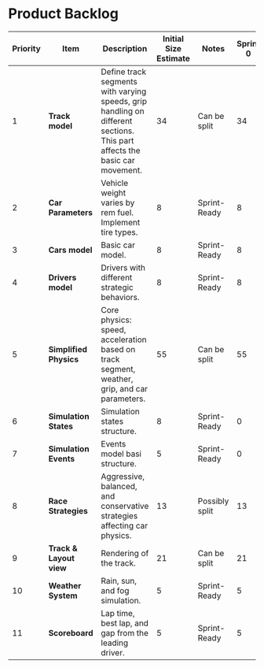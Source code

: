 # Product Backlog

| **Priority** | **Item**                | **Description**                                                                                                           | **Initial Size Estimate** | **Notes**        | **Sprint 0** | **Sprint 1** | **Sprint 2** | **Sprint 3** |
|--------------|-------------------------|---------------------------------------------------------------------------------------------------------------------------|----------------------------|------------------|--------------|--------------|--------------|--------------|
| 1            | **Track model**         | Define track segments with varying speeds, grip handling on different sections. This part affects the basic car movement. | 34                         | Can be split     | 34           | 21           | 8            |              |
| 2            | **Car Parameters**      | Vehicle weight varies by rem fuel. Implement tire types.                                                            | 8                          | Sprint-Ready     | 8            | 8            | 3            |              |
| 3            | **Cars model**          | Basic car model.                                                                                                          | 8                          | Sprint-Ready     | 8            | 5            | 0            |              |
| 4            | **Drivers model**       | Drivers with different strategic behaviors.                                                                               | 8                          | Sprint-Ready     | 8            | 5            | 0            |              |
| 5            | **Simplified Physics**  | Core physics: speed, acceleration based on track segment, weather, grip, and car parameters.                              | 55                         | Can be split     | 55           | 55           | 55           |              |
| 6            | **Simulation States**   | Simulation states structure.                                                                                              | 8                          | Sprint-Ready     | 0            | 0            | 0            |              |
| 7            | **Simulation Events**   | Events model basi structure.                                                                                              | 5                          | Sprint-Ready     | 0            | 0            | 0            |              |
| 8            | **Race Strategies**     | Aggressive, balanced, and conservative strategies affecting car physics.                                                  | 13                         | Possibly split   | 13           | 8            | 0            |              |
| 9            | **Track & Layout view** | Rendering of the track.                                                                                                   | 21                         | Can be split     | 21           | 21           | 21           |              |
| 10           | **Weather System**      | Rain, sun, and fog simulation.                                                                                            | 5                          | Sprint-Ready     | 5            | 5            | 0            |              |
| 11           | **Scoreboard**          | Lap time, best lap, and gap from the leading driver.                                                                      | 5                          | Sprint-Ready     | 5            | 5            | 0            |              |